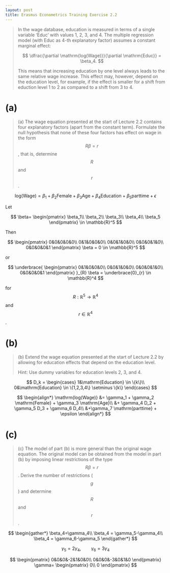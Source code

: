 ```yaml
---
layout: post
title: Erasmus Econometrics Training Exercise 2.2
---
```


> In the wage database, education is measured in terms of a single variable ‘Educ’ with values 1, 2, 3, and 4. The
> multiple regression model (with Educ as 4-th explanatory factor) assumes a constant marginal effect:
>
> $$
> \dfrac{\partial \mathrm{log(Wage)}}{\partial \mathrm{Educ}} = \beta_4.
> $$
>
> This means that increasing education by one level always leads to the same relative wage increase. This effect may,
> however, depend on the education level, for example, if the effect is smaller for a shift from eduction level 1 to 2 as
> compared to a shift from 3 to 4.

# (a)

> (a) The wage equation presented at the start of Lecture 2.2 contains four explanatory factors (apart from the
> constant term). Formulate the null hypothesis that none of these four factors has effect on wage in the form
> $$R\beta=r$$, that is, determine $$R$$ and $$r$$.

$$
\mathrm{log(Wage)} = \beta_1 + \beta_2 \mathrm{Female} + \beta_3 \mathrm{Age} + \beta_4 \mathrm{Education}
+\beta_5 \mathrm{parttime} + \epsilon 
$$

Let

$$
\beta=
\begin{pmatrix}
\beta_1\\
\beta_2\\
\beta_3\\
\beta_4\\
\beta_5
\end{pmatrix} \in \mathbb{R}^5
$$

Then

$$
\begin{pmatrix}
0&0&0&0&0\\
0&1&0&0&0\\
0&0&1&0&0\\
0&0&0&1&0\\
0&0&0&0&1
\end{pmatrix}
\beta = 0 \in \mathbb{R}^5
$$

or

$$
\underbrace{
\begin{pmatrix}
0&1&0&0&0\\
0&0&1&0&0\\
0&0&0&1&0\\
0&0&0&0&1
\end{pmatrix}
}_{R}
\beta = \underbrace{0}_{r} \in \mathbb{R}^4
$$

for $$R:\mathbb{R}^5 \to \mathbb{R}^4$$ and $$r \in \mathbb{R}^4$$.

# (b)

> (b) Extend the wage equation presented at the start of Lecture 2.2 by allowing for education effects that depend on the education level.
>
> Hint: Use dummy variables for education levels 2, 3, and 4.

$$
D_k = \begin{cases}
1&\mathrm{Education} \in \{k\}\\
0&\mathrm{Education} \in \{1,2,3,4\} \setminus \{k\}
\end{cases}
$$


$$
\begin{align*}
\mathrm{log(Wage)} &= \gamma_1 + \gamma_2 \mathrm{Female} + \gamma_3 \mathrm{Age}\\
&+ \gamma_4 D_2 + \gamma_5 D_3 + \gamma_6 D_4\\
&+\gamma_7 \mathrm{parttime} + \epsilon
\end{align*}
$$



# (c)

> (c) The model of part (b) is more general than the original wage equation. The original model can be obtained
> from the model in part (b) by imposing linear restrictions of the type $$R \beta = r$$. Derive the number of restrictions
> ($$g$$) and determine $$R$$ and $$r$$.

$$
\begin{gather*}
\beta_4=\gamma_4\\
\beta_4 = \gamma_5-\gamma_4\\
\beta_4 = \gamma_6-\gamma_5
\end{gather*}
$$

$$
\gamma_5=2\gamma_4, \qquad \gamma_6=3\gamma_4
$$

$$
\begin{pmatrix}
0&0&0&-2&1&0&0\\
0&0&0&-3&0&1&0
\end{pmatrix}
\gamma=
\begin{pmatrix}
0\\
0
\end{pmatrix}
$$